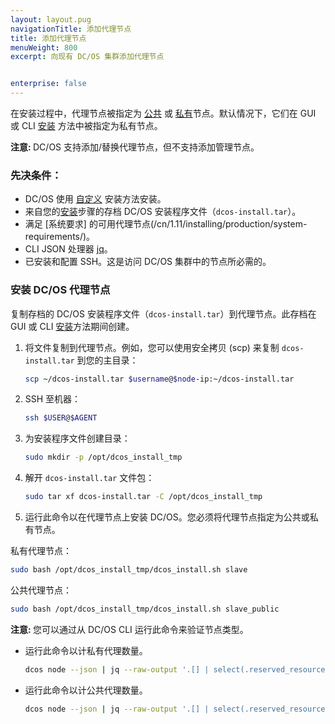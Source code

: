 ```yaml
---
layout: layout.pug
navigationTitle: 添加代理节点
title: 添加代理节点
menuWeight: 800
excerpt: 向现有 DC/OS 集群添加代理节点


enterprise: false
---
```




在安装过程中，代理节点被指定为 [公共](/mesosphere/dcos/cn/1.11/overview/concepts/#public-agent-node) 或 [私有](/mesosphere/dcos/cn/1.11/overview/concepts/#private-agent-node)节点。默认情况下，它们在 GUI 或 CLI [安装](/mesosphere/dcos/cn/1.11/installing/evaluation/cloud-installation/) 方法中被指定为私有节点。

<p class="message--note"><strong>注意: </strong>DC/OS 支持添加/替换代理节点，但不支持添加管理节点。</p>

### 先决条件：

* DC/OS 使用 [自定义](/mesosphere/dcos/cn/1.11/installing/production/deploying-dcos/installation/) 安装方法安装。
* 来自您的[安装](/mesosphere/dcos/cn/1.11/installing/evaluation/cloud-installation/)步骤的存档 DC/OS 安装程序文件（`dcos-install.tar`）。
* 满足 [系统要求] 的可用代理节点(/cn/1.11/installing/production/system-requirements/)。
* CLI JSON 处理器 [jq](https://github.com/stedolan/jq/wiki/Installation)。
* 已安装和配置 SSH。这是访问 DC/OS 集群中的节点所必需的。

### 安装 DC/OS 代理节点
复制存档的 DC/OS 安装程序文件（`dcos-install.tar`）到代理节点。此存档在 GUI 或 CLI [安装](/mesosphere/dcos/cn/1.11/installing/evaluation/cloud-installation/)方法期间创建。

1. 将文件复制到代理节点。例如，您可以使用安全拷贝 (scp) 来复制 `dcos-install.tar` 到您的主目录：

    ```bash
    scp ~/dcos-install.tar $username@$node-ip:~/dcos-install.tar
    ```

2. SSH 至机器：

    ```bash
    ssh $USER@$AGENT
    ```

1. 为安装程序文件创建目录：

    ```bash
    sudo mkdir -p /opt/dcos_install_tmp
    ```

1. 解开 `dcos-install.tar` 文件包：

    ```bash
    sudo tar xf dcos-install.tar -C /opt/dcos_install_tmp
    ```

1. 运行此命令以在代理节点上安装 DC/OS。您必须将代理节点指定为公共或私有节点。

 私有代理节点：

```bash
sudo bash /opt/dcos_install_tmp/dcos_install.sh slave
```

 公共代理节点：

```bash
sudo bash /opt/dcos_install_tmp/dcos_install.sh slave_public
```

 <p class="message--note"><strong>注意: </strong> 您可以通过从 DC/OS CLI 运行此命令来验证节点类型。</p>

 - 运行此命令以计私有代理数量。

    ```bash
    dcos node --json | jq --raw-output '.[] | select(.reserved_resources.slave_public == null) | .id' | wc -l
    ```

 - 运行此命令以计公共代理数量。

    ```bash
    dcos node --json | jq --raw-output '.[] | select(.reserved_resources.slave_public != null) | .id' | wc -l
    ```


